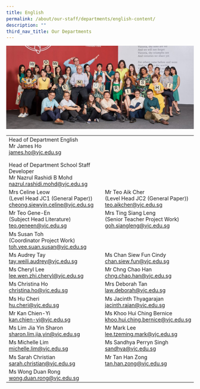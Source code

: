```yaml
---
title: English
permalink: /about/our-staff/departments/english-content/
description: ""
third_nav_title: Our Departments
---
```

![](/images/d-eng-1024x455.jpg)


|  |  |
| -------- | -------- |
|Head of Department English<br>Mr James Ho<br>[james.ho@vjc.edu.sg](mailto:james.ho@vjc.edu.sg)<br><br>Head of Department School Staff Developer<br>Mr Nazrul Rashidi B Mohd<br>[nazrul.rashidi.mohd@vjc.edu.sg](mailto:nazrul.rashidi.mohd@vjc.edu.sg)||
|Mrs Celine Leow<br>(Level Head JC1 (General Paper))<br>[cheong.siewyin.celine@vjc.edu.sg](mailto:cheong.siewyin.celine@vjc.edu.sg)|Mr Teo Aik Cher<br>(Level Head JC2 (General Paper))<br>[teo.aikcher@vjc.edu.sg](mailto:teo.aikcher@vjc.edu.sg) |
|Mr Teo Gene-En<br>(Subject Head Literature)<br>[teo.geneen@vjc.edu.sg](mailto:teo.geneen@vjc.edu.sg)|	Mrs Ting Siang Leng<br>(Senior Teacher Project Work)<br>[goh.siangleng@vjc.edu.sg](mailto:goh.siangleng@vjc.edu.sg)|
|Ms Susan Toh<br>(Coordinator Project Work)<br>[toh.yee.suan.susan@vjc.edu.sg](mailto:toh.yee.suan.susan@vjc.edu.sg)||
|Ms Audrey Tay<br>[tay.weili.audrey@vjc.edu.sg](mailto:tay.weili.audrey@vjc.edu.sg) |Ms Chan Siew Fun Cindy<br>[chan.siew.fun@vjc.edu.sg](mailto:chan.siew.fun@vjc.edu.sg) |
|Ms Cheryl Lee<br>[lee.wen.zhi.cheryl@vjc.edu.sg](mailto:lee.wen.zhi.cheryl@vjc.edu.sg)|Mr Chng Chao Han<br>[chng.chao.han@vjc.edu.sg](mailto:chng.chao.han@vjc.edu.sg)|
|Ms Christina Ho<br>[christina.ho@vjc.edu.sg](mailto:christina.ho@vjc.edu.sg)|Mrs Deborah Tan<br>[law.deborah@vjc.edu.sg](mailto:law.deborah@vjc.edu.sg)|	
|Ms Hu Cheri<br>[hu.cheri@vjc.edu.sg](mailto:hu.cheri@vjc.edu.sg)|Ms Jacinth Thyagarajan<br>[jacinth.rajan@vjc.edu.sg](mailto:jacinth.rajan@vjc.edu.sg)|
|Mr Kan Chien-Yi<br>[kan.chien-yi@vjc.edu.sg](mailto:kan.chien-yi@vjc.edu.sg)|Ms Khoo Hui Ching Bernice<br>[khoo.hui.ching.bernice@vjc.edu.sg](mailto:khoo.hui.ching.bernice@vjc.edu.sg)|
|Ms Lim Jia Yin Sharon<br>[sharon.lim.jia.yin@vjc.edu.sg](mailto:sharon.lim.jia.yin@vjc.edu.sg)|Mr Mark Lee<br>[lee.tzeming.mark@vjc.edu.sg](mailto:lee.tzeming.mark@vjc.edu.sg)|
|Ms Michelle Lim<br>[michelle.lim@vjc.edu.sg](mailto:michelle.lim@vjc.edu.sg) |Ms Sandhya Perryn Singh<br>[sandhya@vjc.edu.sg](mailto:sandhya@vjc.edu.sg)|
|Ms Sarah Christian<br>[sarah.christian@vjc.edu.sg](mailto:sarah.christian@vjc.edu.sg)|Mr Tan Han Zong<br>[tan.han.zong@vjc.edu.sg](mailto:tan.han.zong@vjc.edu.sg)| 
|Ms Wong Duan Rong<br>[wong.duan.rong@vjc.edu.sg](mailto:wong.duan.rong@vjc.edu.sg)||